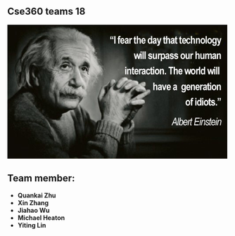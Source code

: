 ## Cse360 teams 18
![codercat](https://github.com/360Teams18/Cse360Teams18Project/blob/master/Einstein%20Quote.jpg?raw=true)
## Team member:

-  **Quankai Zhu**
-  **Xin Zhang**
-  **Jiahao Wu** 
-  **Michael Heaton** 
-  **Yiting Lin** 
